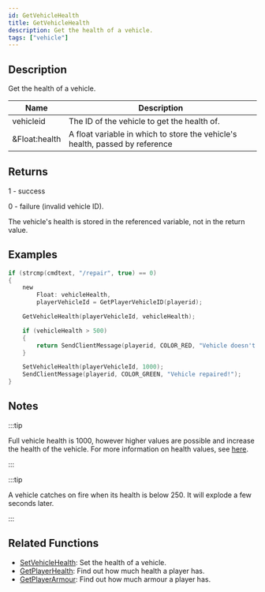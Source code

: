 ```yaml
---
id: GetVehicleHealth
title: GetVehicleHealth
description: Get the health of a vehicle.
tags: ["vehicle"]
---
```


## Description

Get the health of a vehicle.

| Name          | Description                                                                  |
| ------------- | ---------------------------------------------------------------------------- |
| vehicleid     | The ID of the vehicle to get the health of.                                  |
| &Float:health | A float variable in which to store the vehicle's health, passed by reference |

## Returns

1 - success

0 - failure (invalid vehicle ID).

The vehicle's health is stored in the referenced variable, not in the return value.

## Examples

```c
if (strcmp(cmdtext, "/repair", true) == 0)
{
    new
        Float: vehicleHealth,
        playerVehicleId = GetPlayerVehicleID(playerid);

    GetVehicleHealth(playerVehicleId, vehicleHealth);

    if (vehicleHealth > 500)
    {
        return SendClientMessage(playerid, COLOR_RED, "Vehicle doesn't need repairing!");
    }

    SetVehicleHealth(playerVehicleId, 1000);
    SendClientMessage(playerid, COLOR_GREEN, "Vehicle repaired!");
}
```

## Notes

:::tip

Full vehicle health is 1000, however higher values are possible and increase the health of the vehicle. For more information on health values, see [here](../resources/vehiclehealth.md).

:::

:::tip

A vehicle catches on fire when its health is below 250. It will explode a few seconds later.

:::

## Related Functions

- [SetVehicleHealth](SetVehicleHealth.md): Set the health of a vehicle.
- [GetPlayerHealth](GetPlayerHealth.md): Find out how much health a player has.
- [GetPlayerArmour](GetPlayerArmour.md): Find out how much armour a player has.
